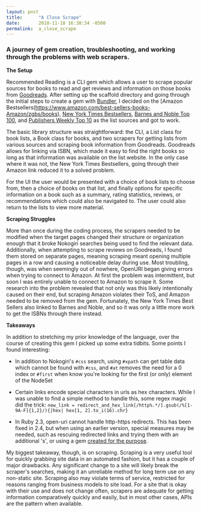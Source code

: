 ```yaml
---
layout: post
title:      "A Close Scrape"
date:       2018-11-18 16:38:34 -0500
permalink:  a_close_scrape
---
```


### A journey of gem creation, troubleshooting, and working through the problems with web scrapers.



**The Setup**

Recommended Reading is a CLI gem which allows a user to scrape popular sources for books to read and get reviews and information on those books from [Goodreads](https://www.goodreads.com/). After setting up the scaffold directory and going through the initial steps to create a gem with [Bundler](https://bundler.io/v1.16/guides/creating_gem.html), I decided on the [Amazon Bestsellers(https://www.amazon.com/best-sellers-books-Amazon/zgbs/books), [New York Times Bestsellers](https://www.nytimes.com/books/best-sellers/), [Barnes and Noble Top 100](https://www.barnesandnoble.com/), and [Publishers Weekly Top 10](https://www.publishersweekly.com/pw/nielsen/top100.html) as the list sources and got to work.

The basic library structure was straightforward: the CLI, a List class for book lists, a Book class for books, and two scrapers for getting lists from various sources and scraping book information from Goodreads. Goodreads allows for linking via ISBN, which made it easy to find the right books so long as that information was available on the list website. In the only case where it was not, the New York Times Bestsellers, going through their Amazon link reduced it to a solved problem.

For the UI the user would be presented with a choice of book lists to choose from, then a choice of books on that list, and finally options for specific information on a book such as a summary, rating statistics, reviews, or recommendations which could also be navigated to. The user could also return to the lists to view more material.



**Scraping Struggles**

More than once during the coding process, the scrapers needed to be modified when the target pages changed their structure or organization enough that it broke Nokogiri searches being used to find the relevant data. Additionally, when attempting to scrape reviews on Goodreads, I found them stored on separate pages, meaning scraping meant opening multiple pages in a row and causing a noticeable delay during use. Most troubling, though, was when seemingly out of nowhere, OpenURI began giving errors when trying to connect to Amazon. At first the problem was intermittent, but soon I was entirely unable to connect to Amazon to scrape it. Some research into the problem revealed that not only was this likely intentionally caused on their end, but scraping Amazon violates their ToS, and Amazon needed to be removed from the gem. Fortunately, the New York Times Best Sellers also linked to Barnes and Noble, and so it was only a little more work to get the ISBNs through there instead.



**Takeaways**

In addition to stretching my prior knowledge of the language, over the course of creating this gem I picked up some extra tidbits. Some points I found interesting:

* In addition to Nokogiri's `#css` search, using `#xpath` can get table data which cannot be found with `#css`, and `#at` removes the need for a 0 index or `#first` when know you're looking for the first (or only) element of the NodeSet

* Certain links encode special characters in urls as hex characters. While I was unable to find a simple method to handle this, some regex magic did the trick:
	`new_link = redirect_and_hex_link[/http%.*/].gsub(/%[1-9A-F]{1,2}/){|hex| hex[1, 2].to_i(16).chr}`

* In Ruby 2.3, open-uri cannot handle http-https redirects. This has been fixed in 2.4, but when using an earlier version, special measures may be needed, such as rescuing redirected links and trying them with an additional 's', or using a gem [created for the purpose](https://rubygems.org/gems/open_uri_redirections).

My biggest takeaway, though, is on scraping. Scraping is a very useful tool for quickly grabbing site data in an automated fashion, but it has a couple of major drawbacks. Any significant change to a site will likely break the scraper's searches, making it an unreliable method for long term use on any non-static site. Scraping also may violate terms of service, restricted for reasons ranging from business models to site load. For a site that is okay with their use and does not change often, scrapers are adequate for getting information comparatively quickly and easily, but in most other cases, APIs are the pattern when available.

